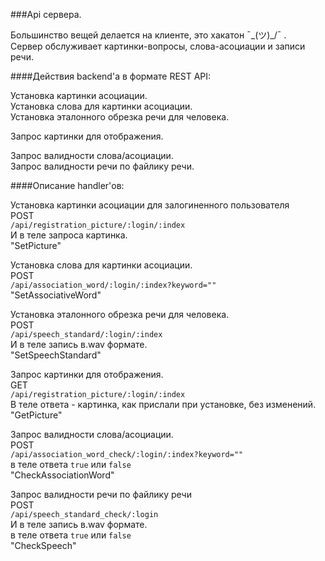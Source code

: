 ###Api сервера.  
  
Большинство вещей делается на клиенте, это хакатон ¯\_(ツ)_/¯ .  
Сервер обслуживает картинки-вопросы, слова-асоциации и записи речи.  
  
####Действия backend'а в формате REST API:  

Установка картинки асоциации.  
Установка слова для картинки асоциации.  
Установка эталонного обрезка речи для человека.  

Запрос картинки для отображения.  

Запрос валидности слова/асоциации.  
Запрос валидности речи по файлику речи.  
  
####Описание handler'ов:
  
Установка картинки асоциации для залогиненного пользователя  
POST  
```/api/registration_picture/:login/:index```  
И в теле запроса картинка.  
"SetPicture"
  
Установка слова для картинки асоциации.  
POST  
```/api/association_word/:login/:index?keyword=""```  
"SetAssociativeWord"
  
Установка эталонного обрезка речи для человека.  
POST  
```/api/speech_standard/:login/:index```  
И в теле запись в.wav формате.  
"SetSpeechStandard"
  
Запрос картинки для отображения.  
GET  
```/api/registration_picture/:login/:index```  
В теле ответа - картинка, как прислали при установке, без изменений.  
"GetPicture"
  
Запрос валидности слова/асоциации.  
POST  
```/api/association_word_check/:login/:index?keyword=""```  
в теле ответа ```true``` или ```false```  
"CheckAssociationWord"
  
Запрос валидности речи по файлику речи  
POST  
```/api/speech_standard_check/:login```  
И в теле запись в.wav формате.  
в теле ответа ```true``` или ```false```  
"CheckSpeech"

